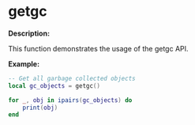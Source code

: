 # getgc

**Description:**

This function demonstrates the usage of the getgc API.

**Example:**

```lua
-- Get all garbage collected objects
local gc_objects = getgc()

for _, obj in ipairs(gc_objects) do
    print(obj)
end
```
